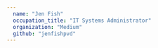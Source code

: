```yaml
---
  name: "Jen Fish"
  occupation_title: "IT Systems Administrator"
  organization: "Medium"
  github: "jenfishpvd"
---
```

